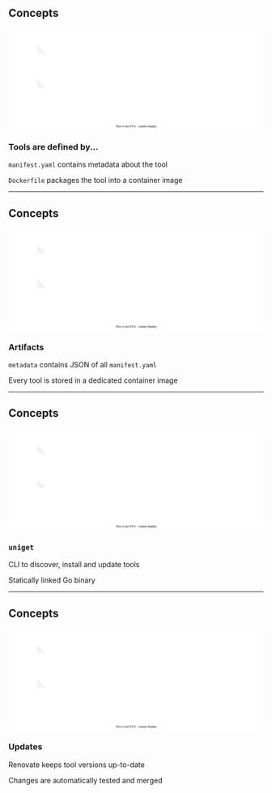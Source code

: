 <!-- .slide: data-transition="none" -->

## Concepts

![](architecture.drawio.svg) <!-- .element: style="width: 90%;" -->

### Tools are defined by...

`manifest.yaml` contains metadata about the tool

`Dockerfile` packages the tool into a container image

---

<!-- .slide: data-transition="none" -->

## Concepts

![](architecture.drawio.svg) <!-- .element: style="width: 90%;" -->

### Artifacts

`metadata` contains JSON of all `manifest.yaml`

Every tool is stored in a dedicated container image

---

<!-- .slide: data-transition="none" -->

## Concepts

![](architecture.drawio.svg) <!-- .element: style="width: 90%;" -->

### `uniget`

CLI to discover, install and update tools

Statically linked Go binary

---

<!-- .slide: data-transition="none" -->

## Concepts

![](architecture.drawio.svg) <!-- .element: style="width: 90%;" -->

### Updates

Renovate keeps tool versions up-to-date

Changes are automatically tested and merged
